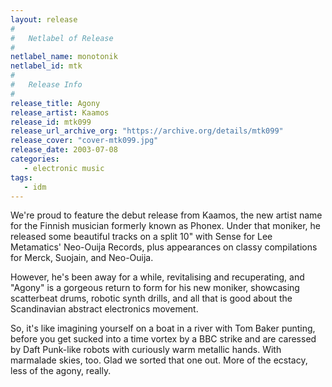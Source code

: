 ```yaml
---
layout: release
#
#   Netlabel of Release
#
netlabel_name: monotonik
netlabel_id: mtk
#
#   Release Info
#
release_title: Agony
release_artist: Kaamos
release_id: mtk099
release_url_archive_org: "https://archive.org/details/mtk099"
release_cover: "cover-mtk099.jpg"
release_date: 2003-07-08
categories:
   - electronic music
tags:
   - idm
---
```

We're proud to feature the debut release from Kaamos, the new artist name for the Finnish musician formerly known as Phonex. Under that moniker, he released some beautiful tracks on a split 10" with Sense for Lee Metamatics' Neo-Ouija Records, plus appearances on classy compilations for Merck, Suojain, and Neo-Ouija.

However, he's been away for a while, revitalising and recuperating, and "Agony" is a gorgeous return to form for his new moniker, showcasing scatterbeat drums, robotic synth drills, and all that is good about the Scandinavian abstract electronics movement.

So, it's like imagining yourself on a boat in a river with Tom Baker punting, before you get sucked into a time vortex by a BBC strike and are caressed by Daft Punk-like robots with curiously warm metallic hands. With marmalade skies, too. Glad we sorted that one out. More of the ecstacy, less of the agony, really.
